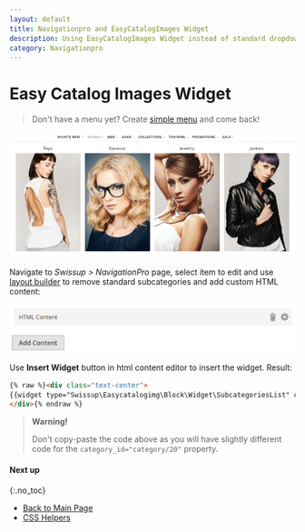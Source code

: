 ```yaml
---
layout: default
title: Navigationpro and EasyCatalogImages Widget
description: Using EasyCatalogImages Widget instead of standard dropdown
category: Navigationpro
---
```


# Easy Catalog Images Widget

> Don't have a menu yet? Create [simple menu][simple-menu] and come back!

![EasyCatalogImages Widget](/images/m2/navigationpro/use-cases/easycatalogimages-widget.png)

Navigate to _Swissup > NavigationPro_ page, select item to edit and use
[layout builder][layout-builder] to remove standard subcategories and add
custom HTML content:

![EasyCatalogImages Widget Backend](/images/m2/navigationpro/use-cases/easycatalogimages-widget-backend.png)

Use **Insert Widget** button in html content editor to insert the widget. Result:

```html
{% raw %}<div class="text-center">
{{widget type="Swissup\Easycatalogimg\Block\Widget\SubcategoriesList" category_id="category/20" category_count="100" subcategory_count="0" column_count="4" show_image="1" image_width="294" image_height="450" template="Swissup_Easycatalogimg::list.phtml" hide_when_filter_is_used="0"}}
</div>{% endraw %}
```

> **Warning!**
>
> Don't copy-paste the code above as you will have slightly different code for
> the `category_id="category/20"` property.

#### Next up
{:.no_toc}

 -  [Back to Main Page](/m2/extensions/navigationpro/)
 -  [CSS Helpers][css-helpers]

[layout-builder]: /m2/extensions/navigationpro/ui/dropdown-layout-builder/ "Layout Builder"
[item-renderer]: /m2/extensions/navigationpro/ui/menu-item-name-as-html/ "Item Name Renderer"
[menu-settings]: /m2/extensions/navigationpro/backend/menu-settings/ "Menu Settings Panel"
[css-helpers]: /m2/extensions/navigationpro/customization/css-helpers/ "CSS Helpers"
[simple-menu]: /m2/extensions/navigationpro/use-cases/simple-menu/ "Simple Menu"
